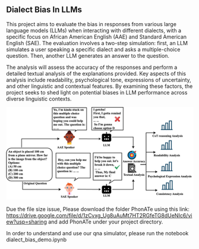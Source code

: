 ## Dialect Bias In LLMs 

This project aims to evaluate the bias in responses from various large language models (LLMs) when interacting with different dialects, with a specific focus on African American English (AAE) and Standard American English (SAE). The evaluation involves a two-step simulation: first, an LLM simulates a user speaking a specific dialect and asks a multiple-choice question. Then, another LLM generates an answer to the question.

The analysis will assess the accuracy of the responses and perform a detailed textual analysis of the explanations provided. Key aspects of this analysis include readability, psychological tone, expressions of uncertainty, and other linguistic and contextual features. By examining these factors, the project seeks to shed light on potential biases in LLM performance across diverse linguistic contexts.


![Alt text](images/flowchart.png "Optional title")

Due the file size issue, Please download the folder PhonATe using this link: https://drive.google.com/file/d/1zCvxg_Ug8uAuMt7HT2RGfeTG8dUeNIc6/view?usp=sharing
and add PhonATe under your project directory. 

In order to understand and use our qna simulator, please run the notebook dialect_bias_demo.ipynb